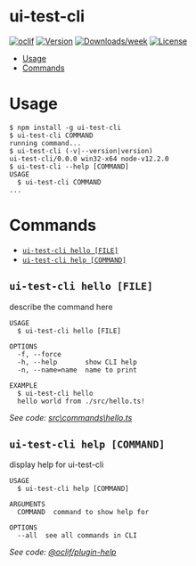 ui-test-cli
===========



[![oclif](https://img.shields.io/badge/cli-oclif-brightgreen.svg)](https://oclif.io)
[![Version](https://img.shields.io/npm/v/ui-test-cli.svg)](https://npmjs.org/package/ui-test-cli)
[![Downloads/week](https://img.shields.io/npm/dw/ui-test-cli.svg)](https://npmjs.org/package/ui-test-cli)
[![License](https://img.shields.io/npm/l/ui-test-cli.svg)](https://github.com/taheri24/ui-test-cli/blob/master/package.json)

<!-- toc -->
* [Usage](#usage)
* [Commands](#commands)
<!-- tocstop -->
# Usage
<!-- usage -->
```sh-session
$ npm install -g ui-test-cli
$ ui-test-cli COMMAND
running command...
$ ui-test-cli (-v|--version|version)
ui-test-cli/0.0.0 win32-x64 node-v12.2.0
$ ui-test-cli --help [COMMAND]
USAGE
  $ ui-test-cli COMMAND
...
```
<!-- usagestop -->
# Commands
<!-- commands -->
* [`ui-test-cli hello [FILE]`](#ui-test-cli-hello-file)
* [`ui-test-cli help [COMMAND]`](#ui-test-cli-help-command)

## `ui-test-cli hello [FILE]`

describe the command here

```
USAGE
  $ ui-test-cli hello [FILE]

OPTIONS
  -f, --force
  -h, --help       show CLI help
  -n, --name=name  name to print

EXAMPLE
  $ ui-test-cli hello
  hello world from ./src/hello.ts!
```

_See code: [src\commands\hello.ts](https://github.com/taheri24/ui-test-cli/blob/v0.0.0/src\commands\hello.ts)_

## `ui-test-cli help [COMMAND]`

display help for ui-test-cli

```
USAGE
  $ ui-test-cli help [COMMAND]

ARGUMENTS
  COMMAND  command to show help for

OPTIONS
  --all  see all commands in CLI
```

_See code: [@oclif/plugin-help](https://github.com/oclif/plugin-help/blob/v2.2.0/src\commands\help.ts)_
<!-- commandsstop -->
